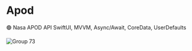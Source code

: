 # Apod

🟢 Nasa APOD API   SwiftUI,  MVVM,  Async/Await,  CoreData,  UserDefaults

![Group 73](https://github.com/user-attachments/assets/845c0133-9180-4ca6-98b6-582ef76ba2ae)


